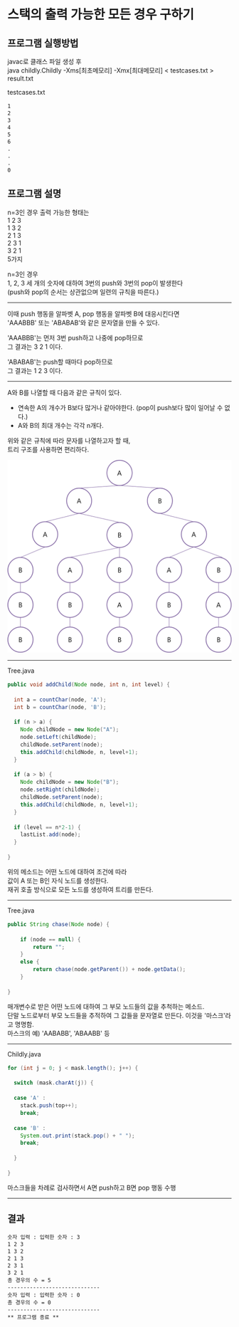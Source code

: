 # 스택의 출력 가능한 모든 경우 구하기

## 프로그램 실행방법   
javac로 클래스 파일 생성 후   
java childly.Childly -Xms[최초메모리] -Xmx[최대메모리] < testcases.txt > result.txt   
   
   
testcases.txt
```
1
2
3
4
5
6
.
.
.
0
```

## 프로그램 설명  
n=3인 경우 출력 가능한 형태는  
1 2 3   
1 3 2   
2 1 3   
2 3 1   
3 2 1   
5가지   

n=3인 경우   
1, 2, 3 세 개의 숫자에 대하여 3번의 push와 3번의 pop이 발생한다   
(push와 pop의 순서는 상관없으며 일련의 규칙을 따른다.)   
******

이때 push 행동을 알파벳 A, pop 행동을 알파벳 B에 대응시킨다면   
'AAABBB' 또는 'ABABAB'와 같은 문자열을 만들 수 있다.   

'AAABBB'는 먼저 3번 push하고 나중에 pop하므로   
그 결과는 3 2 1 이다.   

'ABABAB'는 push할 때마다 pop하므로   
그 결과는 1 2 3 이다.   
*****

A와 B를 나열할 때 다음과 같은 규칙이 있다.   
* 연속한 A의 개수가 B보다 많거나 같아야한다. (pop이 push보다 많이 일어날 수 없다.)   
* A와 B의 최대 개수는 각각 n개다.   

위와 같은 규칙에 따라 문자를 나열하고자 할 때,   
트리 구조를 사용하면 편리하다.   

![tree](./tree.png)   
*****
Tree.java
```java
public void addChild(Node node, int n, int level) {

  int a = countChar(node, 'A');
  int b = countChar(node, 'B');

  if (n > a) {
    Node childNode = new Node("A");
    node.setLeft(childNode);
    childNode.setParent(node);
    this.addChild(childNode, n, level+1);
  }

  if (a > b) {
    Node childNode = new Node("B");
    node.setRight(childNode);
    childNode.setParent(node);
    this.addChild(childNode, n, level+1);
  }

  if (level == n*2-1) {
    lastList.add(node);
  }

}
```
위의 메소드는 어떤 노드에 대하여 조건에 따라   
값이 A 또는 B인 자식 노드를 생성한다.   
재귀 호출 방식으로 모든 노드를 생성하여 트리를 만든다.   
*****
Tree.java
```java
public String chase(Node node) {
		
	if (node == null) {
		return "";
	}
	else {
		return chase(node.getParent()) + node.getData();
	}
		
}
```
매개변수로 받은 어떤 노드에 대하여 그 부모 노드들의 값을 추척하는 메소드.  
단말 노드로부터 부모 노드들을 추적하여 그 값들을 문자열로 만든다. 이것을 '마스크'라고 명명함.  
마스크의 예) 'AABABB', 'ABAABB' 등   
*****
Childly.java
```java
for (int j = 0; j < mask.length(); j++) {

  switch (mask.charAt(j)) {

  case 'A' :
    stack.push(top++);
    break;

  case 'B' :
    System.out.print(stack.pop() + " ");
    break;

  }

}
```
마스크들을 차례로 검사하면서 A면 push하고 B면 pop 행동 수행   
*****
## 결과   
```
숫자 입력 : 입력한 숫자 : 3
1 2 3 
1 3 2 
2 1 3 
2 3 1 
3 2 1 
총 경우의 수 = 5
-----------------------------
숫자 입력 : 입력한 숫자 : 0
총 경우의 수 = 0
-----------------------------
** 프로그램 종료 **

```
